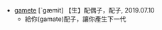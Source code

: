 - [gamete](https://tw.dictionary.search.yahoo.com/search?p=gamete) [ˋgæmit] 【生】配偶子，配子, 2019.07.10
  - 給你(gamate)配子，讓你產生下一代
